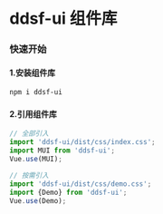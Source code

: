 # ddsf-ui 组件库
### 快速开始
#### 1.安装组件库
```bash
npm i ddsf-ui
```

#### 2.引用组件库
```javascript
// 全部引入
import 'ddsf-ui/dist/css/index.css';
import MUI from 'ddsf-ui';
Vue.use(MUI);

// 按需引入
import 'ddsf-ui/dist/css/demo.css';
import {Demo} from 'ddsf-ui';
Vue.use(Demo);
```
